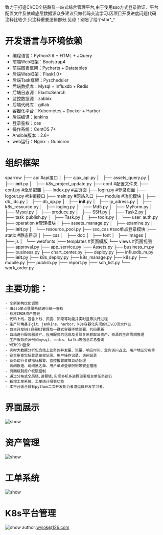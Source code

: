 致力于打造CI/CD全链路及一站式综合管理平台,由于使用sso方式登录验证、平台配置文件及依赖底层数据源众多建议只做代码交流学习.因项目开发进度问题代码注释比较少,只注释重要逻辑部分,见谅！别忘了给个star^_^
# 开发语言与环境依赖 #
  - 编程语言：Python3.6 + HTML + JQuery
  - 前端Web框架：Bootstrap4
  - 前端图表框架：Pycharts + Datatables
  - 后端Web框架：Flask1.0+
  - 后端Task框架：Pyscheduler
  - 后端数据库：Mysql + Influxdb + Redis
  - 后端日志源：ElasticSearch
  - 监控数据源：zabbix
  - 后端代码库：gitlab
  - 容器化平台：Kubernetes + Docker + Harbor
  - 后端编译：jenkins
  - 登录鉴权：cas
  - 操作系统：CentOS 7+
  - Ansible版本：2.6+
  - web运行：Nginx + Gunicron
# 组织框架 #
sparrow
├── api     #api接口
│   ├── ajax_api.py
│   ├── assets_query.py
│   ├── __init__.py
│   ├── k8s_project_update.py
├── conf    #配置文件夹
├── conf.py       #全局配置
├── index.py      #主页面
├── login.py      #登录页面
├── logout.py     #注销接口
├── main.py       #网站入口
├── module        #功能模块
│   ├── db_idc.py
│   ├── db_op.py
│   ├── __init__.py
│   ├── ip_adress.py
│   ├── k8s_resource.py
│   ├── loging.py
│   ├── Md5.py
│   ├── MyForm.py
│   ├── Mysql.py
│   ├── produce.py
│   ├── SSH.py
│   ├── Task2.py
│   ├── task_publish.py
│   ├── Task.py
│   ├── tools.py
│   └── user_auth.py
├── operation    #管理模块
│   ├── assets_manage.py
│   ├── examine.py
│   ├── __init__.py
│   └── resource_pool.py
├── sso_cas      #sso单点登录模块
├── static       #静态目录
│   ├── css
│   ├── doc
│   ├── font
│   ├── images
│   ├── js
│   └── webfonts
├── templates   #页面模版
└── views       #页面视图
    ├── approval.py
    ├── app_service.py
    ├── Assets.py
    ├── business_m.py
    ├── business.py
    ├── chart_center.py
    ├── deploy.py
    ├── influxdb_m.py
    ├── __init__.py
    ├── k8s_deploy.py
    ├── k8s_manage.py
    ├── k8s.py
    ├── mobile.py
    ├── publish.py
    ├── report.py
    ├── sch_list.py
    └── work_order.py
# 主要功能： #
    - 全新架构优化调整
    - 由sso单点登录系统进行统一鉴权
    - 标准CMDB资产管理
    - 代码上线，包含上线、灰度、回滚等功能并实时显示执行过程 
    - 生产环境基于git、jenkins、harbor、k8s容器化实现的CI\CD流水作业 
    - 自主开发k8s容器UI管理及一键式容器环境部署、代码更新
    - 自动进行服务器资产、应用服务的信息及关联关系抓取及资产、资源的生命周期管理
    - 生产服务资源例如mysql、redis、kafka等信息汇总查询
    - WEBSSH登录
    - 实时大数据分析包含线上业务的并发量、流量、响应时间、业务访问占比、用户地区分布等
    - 安全审查包括登录鉴权记录、用户操作记录、访问记录
    - 业务运行关键指标报警、监控报警故障自动处理
    - 访问限速、访问黑名单、用户单点登录限制等安全措施
    - 页面级别用户权限控制
    - 通过分布式全局锁,进程锁,实现多机多进程部署后台单任务运行
    — 新增工单系统、工单统计报表功能
    - 本平台适合具有python二次开发能力者或运维开发学习者。    
# 界面展示
![show](https://github.com/wylok/opsweb/blob/master/static/images/01.jpg)
# 资产管理
![show](https://github.com/wylok/opsweb/blob/master/static/images/02.jpg)
# 工单系统
![show](https://github.com/wylok/opsweb/blob/master/static/images/04.jpg)
# K8s平台管理
![show](https://github.com/wylok/opsweb/blob/master/static/images/03.jpg)
author:wylok@126.com
